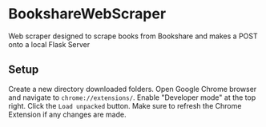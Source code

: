 # BookshareWebScraper
Web scraper designed to scrape books from Bookshare and makes a POST onto a local Flask Server



## Setup
Create a new directory downloaded folders. Open Google Chrome browser and navigate to `chrome://extensions/`. 
Enable "Developer mode" at the top right.
Click the `Load unpacked` button.
Make sure to refresh the Chrome Extension if any changes are made. 
